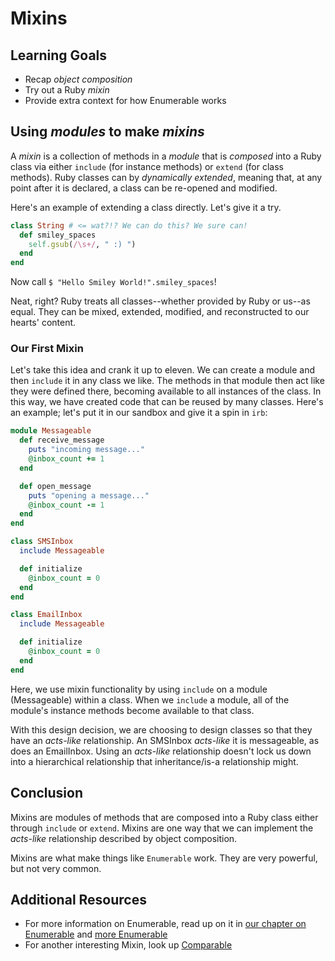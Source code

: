 # Mixins
## Learning Goals
- Recap _object composition_
- Try out a Ruby _mixin_
- Provide extra context for how Enumerable works

## Using _modules_ to make _mixins_
A _mixin_ is a collection of methods in a _module_ that is _composed_ into a Ruby class via either `include` (for instance methods) or `extend` (for class methods). Ruby classes can by _dynamically extended_, meaning that, at any point after it is declared, a class can be re-opened and modified.

Here's an example of extending a class directly. Let's give it a try.

```ruby
class String # <= wat?!? We can do this? We sure can!
  def smiley_spaces
    self.gsub(/\s+/, " :) ")
  end
end
```

Now call `$ "Hello Smiley World!".smiley_spaces`!

Neat, right? Ruby treats all classes--whether provided by Ruby or us--as equal. They can be mixed, extended, modified, and reconstructed to our hearts' content.

### Our First Mixin
Let's take this idea and crank it up to eleven. We can create a module and then `include` it in any class we like. The methods in that module then act like they were defined there, becoming available to all instances of the class. In this way, we have created code that can be reused by many classes. Here's an example; let's put it in our sandbox and give it a spin in `irb`:

```ruby
module Messageable
  def receive_message
    puts "incoming message..."
    @inbox_count += 1
  end

  def open_message
    puts "opening a message..."
    @inbox_count -= 1
  end
end

class SMSInbox
  include Messageable

  def initialize
    @inbox_count = 0
  end
end

class EmailInbox
  include Messageable

  def initialize
    @inbox_count = 0
  end
end
```

Here, we use mixin functionality by using `include` on a module (Messageable) within a class. When we `include` a module, all of the module's instance methods become available to that class.

With this design decision, we are choosing to design classes so that they have an _acts-like_ relationship. An SMSInbox _acts-like_ it is messageable, as does an EmailInbox. Using an _acts-like_ relationship doesn't lock us down into a hierarchical relationship that inheritance/is-a relationship might.

## Conclusion
Mixins are modules of methods that are composed into a Ruby class either through `include` or `extend`. Mixins are one way that we can implement the _acts-like_ relationship described by object composition.

Mixins are what make things like `Enumerable` work. They are very powerful, but not very common.

## Additional Resources
- For more information on Enumerable, read up on it in [our chapter on Enumerable](enumerable.md) and [more Enumerable](more-enumerable.md)
- For another interesting Mixin, look up [Comparable](https://ruby-doc.org/core/Comparable.html)
